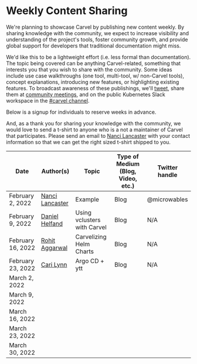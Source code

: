 # Weekly Content Sharing
We're planning to showcase Carvel by publishing new content weekly. By sharing knowledge with the community, we expect to increase visibility and understanding of the project's tools, foster community growth, and provide global support for developers that traditional documentation might miss.

We'd like this to be a lightweight effort (i.e. less formal than documentation). The topic being covered can be anything Carvel-related, something that interests you that you wish to share with the community. Some ideas include use case walkthroughs (one tool, multi-tool, w/ non-Carvel tools), concept explanations, introducing new features, or highlighting existing features. To broadcast awareness of these publishings, we'll [tweet](https://twitter.com/carvel_dev), share them at [community meetings](https://hackmd.io/F7g3RT2hR3OcIh-Iznk2hw), and on the public Kubernetes Slack workspace in the [#carvel channel](https://kubernetes.slack.com/archives/CH8KCCKA5).

Below is a signup for individuals to reserve weeks in advance. 

And, as a thank you for sharing your knowledge with the community, we would love to send a t-shirt to anyone who is a not a maintainer of Carvel that participates. Please send an email to [Nanci Lancaster](mailto:nancil@vmware.com) with your contact information so that we can get the right sized t-shirt shipped to you.

| Date | Author(s) | Topic | Type of Medium (Blog, Video, etc.) | Twitter handle |
| --- | --- | --- | --- | --- |
| February 2, 2022 | [Nanci Lancaster](https://github.com/microwavables) | Example | Blog | @microwables |
| February 9, 2022 | [Daniel Helfand](https://github.com/danielhelfand)| Using vclusters with Carvel | Blog | N/A |
| February 16, 2022 | [Rohit Aggarwal](https://github.com/rohitagg2020) | Carvelizing Helm Charts| Blog | N/A |
| February 23, 2022 | [Cari Lynn](https://github.com/cari-lynn)| Argo CD + ytt | Blog | N/A |
| March 2, 2022 | | |
| March 9, 2022 | | |
| March 16, 2022 | | |
| March 23, 2022 | | |
| March 30, 2022 | | |
